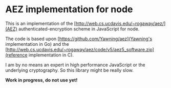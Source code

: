# AEZ implementation for node

This is an implementation of the [http://web.cs.ucdavis.edu/~rogaway/aez/](AEZ) authenticated-encryption scheme in JavaScript for node.

The code is based upon [https://github.com/Yawning/aez](Yawning's implementation in Go) and the
[http://web.cs.ucdavis.edu/~rogaway/aez/code/v5/aez5_software.zip](reference implementation in C). 

I am by no means an expert in high performance JavaScript or the underlying cryptography. So this library might be really slow.

**Work in progress, do not use yet!**
